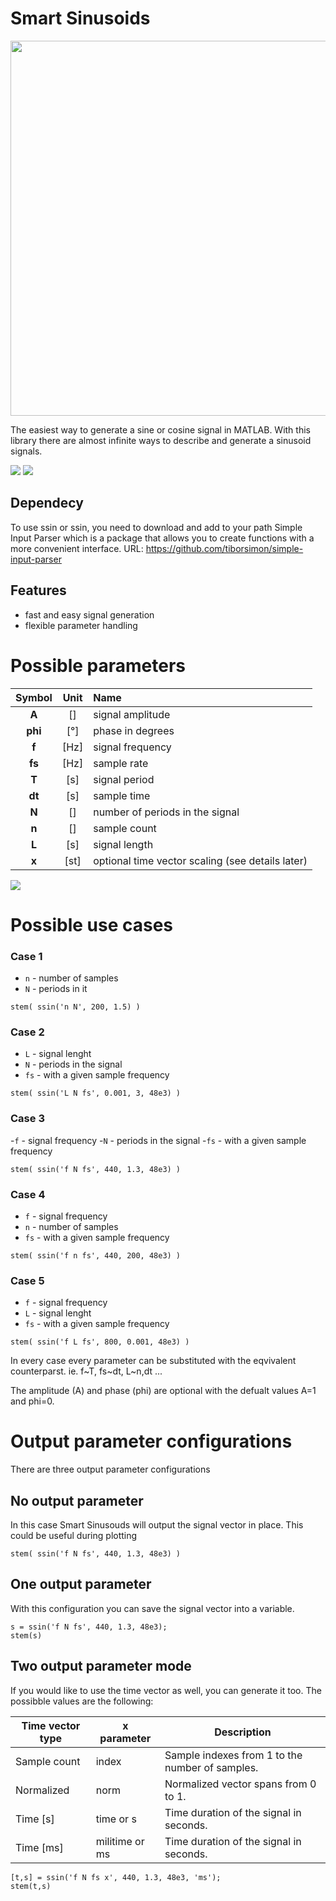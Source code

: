 # Smart Sinusoids

<img src="http://tiborsimon.github.io/images/smart-sinusoids/3d.png" width="600" />

The easiest way to generate a sine or cosine signal in MATLAB. With this library there are almost infinite ways to describe and generate a sinusoid signals. 

<a href="http://tiborsimon.github.io/programming/smart-sinusoids/" target="_blank"><img src="http://tiborsimon.github.io/images/core/corresponding-article.png" /></a>   <a href="http://tiborsimon.github.io/programming/smart-sinusoids/#discussion" target="_blank"><img src="http://tiborsimon.github.io/images/core/join-to-the-discussion.png" /></a>


## Dependecy
To use ssin or ssin, you need to download and add to your path 
Simple Input Parser which is a package that allows you to create
functions with a more convenient interface.
URL: https://github.com/tiborsimon/simple-input-parser


## Features
- fast and easy signal generation
- flexible parameter handling

# Possible parameters

| Symbol | Unit | Name |
|:-----:|:---:|:------|
| __A__   | []   | signal amplitude 
| __phi__ | [°]  | phase in degrees 
| __f__   | [Hz] | signal frequency 
| __fs__  | [Hz] | sample rate
| __T__   | [s]  | signal period
| __dt__  | [s]  | sample time
| __N__   | []   | number of periods in the signal
| __n__   | []   | sample count
| __L__   | [s]  | signal length
| __x__   | [st] | optional time vector scaling (see details later)

<img src="http://tiborsimon.github.io/images/smart-sinusoids/detailed.png" />

# Possible use cases

### Case 1
- `n` - number of samples
- `N` - periods in it

```
stem( ssin('n N', 200, 1.5) )
```

### Case 2
- `L`  - signal lenght
- `N`  - periods in the signal
- `fs` - with a given sample frequency

``` 
stem( ssin('L N fs', 0.001, 3, 48e3) )
```

### Case 3
-`f`  - signal frequency
-`N`  - periods in the signal
-`fs` - with a given sample frequency

```
stem( ssin('f N fs', 440, 1.3, 48e3) )
```

### Case 4
- `f`  - signal frequency
- `n`  - number of samples
- `fs` - with a given sample frequency

```
stem( ssin('f n fs', 440, 200, 48e3) )
```

### Case 5
- `f`  - signal frequency
- `L`  - signal lenght
- `fs` - with a given sample frequency

```
stem( ssin('f L fs', 800, 0.001, 48e3) )
```

In every case every parameter can be substituted with the eqvivalent
counterparst. ie. f~T, fs~dt, L~n,dt ...

The amplitude (A) and phase (phi) are optional with the defualt values
A=1 and phi=0.

# Output parameter configurations

There are three output parameter configurations

## No output parameter

In this case Smart Sinusouds will output the signal vector in place.
This could be useful during plotting

```
stem( ssin('f N fs', 440, 1.3, 48e3) )

```
## One output parameter

With this configuration you can save the signal vector into a variable.

```
s = ssin('f N fs', 440, 1.3, 48e3);
stem(s)
```

## Two output parameter mode

If you would like to use the time vector as well, you can generate it
too. The possibble values are the following:

| Time vector type | x parameter    | Description                                     |
|------------------|----------------|-------------------------------------------------|
| Sample count     | index          | Sample indexes from 1 to the number of samples. |
| Normalized       | norm           | Normalized vector spans from 0 to 1.            |
| Time [s]         | time or s      | Time duration of the signal in seconds.         |
| Time [ms]        | militime or ms | Time duration of the signal in seconds.         |

```
[t,s] = ssin('f N fs x', 440, 1.3, 48e3, 'ms');
stem(t,s)
```


